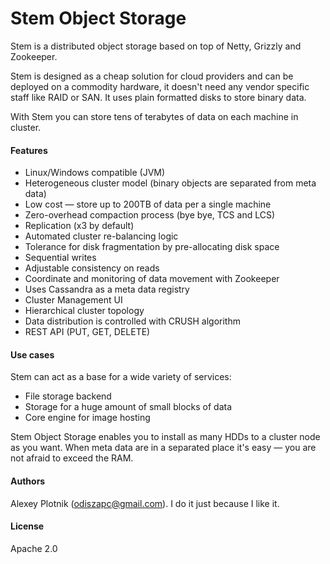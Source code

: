 # Stem Object Storage

Stem is a distributed object storage based on top of Netty, Grizzly and Zookeeper.

Stem is designed as a cheap solution for cloud providers and can be deployed on a commodity hardware, it doesn't need any vendor specific staff like RAID or SAN. It uses plain formatted disks to store binary data.

With Stem you can store tens of terabytes of data on each machine in cluster.

#### Features
- Linux/Windows compatible (JVM)
- Heterogeneous cluster model (binary objects are separated from meta data)
- Low cost — store up to 200TB of data per a single machine
- Zero-overhead compaction process (bye bye, TCS and LCS)
- Replication (x3 by default)
- Automated cluster re-balancing logic
- Tolerance for disk fragmentation by pre-allocating disk space
- Sequential writes
- Adjustable consistency on reads
- Coordinate and monitoring of data movement with Zookeeper
- Uses Cassandra as a  meta data registry
- Cluster Management UI
- Hierarchical cluster topology
- Data distribution is controlled with CRUSH algorithm
- REST API (PUT, GET, DELETE)

#### Use cases
Stem can act as a base for a wide variety of services:
- File storage backend
- Storage for a huge amount of small blocks of data
- Core engine for image hosting

Stem Object Storage enables you to install as many HDDs to a cluster node as you want. When meta data are in a separated place it's easy — you are not afraid to exceed the RAM.

#### Authors
Alexey Plotnik (odiszapc@gmail.com). I do it just because I like it.

#### License
Apache 2.0